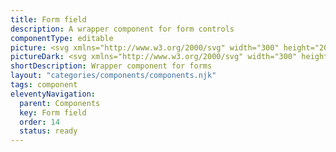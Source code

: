 ```yaml
---
title: Form field
description: A wrapper component for form controls
componentType: editable
picture: <svg xmlns="http://www.w3.org/2000/svg" width="300" height="200" fill="none" aria-labelledby="formFieldTitle formFieldDesc" role="img"><title id="formFieldTitle">Illustration of the form field component.</title><desc id="formFieldDesc">An illustrated form field component representing form field component card.</desc><path fill="#D5D5D5" d="M256.864 88.2H43.136c-.628 0-1.136.538-1.136 1.2V119c0 .663.508 1.201 1.136 1.201h213.728c.627 0 1.136-.538 1.136-1.201V89.401c0-.663-.509-1.201-1.136-1.201Z"/><path fill="#222" d="M43.232 74.2V63.768h6.576v1.984h-4.224v2.416H49.2v1.984h-3.616V74.2h-2.352ZM54.557 74.392c-.672 0-1.306-.16-1.904-.48a3.8 3.8 0 0 1-1.424-1.424c-.362-.63-.544-1.381-.544-2.256 0-.885.182-1.637.544-2.256a3.681 3.681 0 0 1 1.424-1.408 3.872 3.872 0 0 1 1.904-.496c.672 0 1.302.165 1.888.496.587.32 1.062.79 1.424 1.408.363.619.544 1.37.544 2.256 0 .875-.181 1.627-.544 2.256a3.802 3.802 0 0 1-1.424 1.424c-.586.32-1.216.48-1.888.48Zm0-1.904c.48 0 .843-.203 1.088-.608.246-.416.368-.965.368-1.648 0-.693-.122-1.243-.368-1.648-.245-.405-.608-.608-1.088-.608-.49 0-.858.203-1.104.608-.234.405-.352.955-.352 1.648 0 .683.118 1.232.352 1.648.246.405.614.608 1.104.608ZM60.024 74.2v-7.936h1.92l.16 1.392h.064c.288-.533.635-.928 1.04-1.184.406-.267.811-.4 1.216-.4.224 0 .411.016.56.048.15.021.278.059.384.112l-.384 2.032a2.92 2.92 0 0 0-.864-.128c-.298 0-.613.112-.944.336-.32.213-.586.587-.8 1.12V74.2h-2.352ZM66.4 74.2v-7.936h1.92l.16 1.024h.063c.331-.33.683-.613 1.056-.848.374-.245.822-.368 1.344-.368.566 0 1.019.117 1.36.352.352.224.63.55.832.976a6.464 6.464 0 0 1 1.12-.928c.395-.267.854-.4 1.376-.4.854 0 1.478.288 1.872.864.406.565.608 1.344.608 2.336V74.2H75.76v-4.624c0-.576-.08-.97-.24-1.184-.149-.213-.394-.32-.736-.32-.394 0-.848.256-1.36.768v5.36h-2.352v-4.624c0-.576-.08-.97-.24-1.184-.149-.213-.394-.32-.736-.32-.394 0-.842.256-1.344.768v5.36H66.4ZM83.513 74.2V63.768h6.576v1.984h-4.224v2.416h3.616v1.984h-3.616V74.2h-2.352ZM91.712 74.2v-7.936h2.352V74.2h-2.352Zm1.168-9.104c-.395 0-.715-.112-.96-.336-.246-.224-.368-.523-.368-.896s.122-.672.368-.896c.245-.224.565-.336.96-.336s.715.112.96.336c.245.224.368.523.368.896s-.123.672-.368.896c-.246.224-.566.336-.96.336ZM99.686 74.392c-.758 0-1.44-.165-2.048-.496a3.626 3.626 0 0 1-1.44-1.424c-.352-.619-.528-1.365-.528-2.24 0-.864.176-1.605.528-2.224a3.838 3.838 0 0 1 1.408-1.424 3.495 3.495 0 0 1 1.808-.512c.757 0 1.381.17 1.872.512.501.33.874.784 1.12 1.36.256.565.384 1.21.384 1.936 0 .203-.011.405-.032.608a4.733 4.733 0 0 1-.064.432h-4.752c.106.576.346 1.003.72 1.28.373.267.821.4 1.344.4.565 0 1.136-.176 1.712-.528l.784 1.424a5.199 5.199 0 0 1-1.36.656c-.502.16-.987.24-1.456.24Zm-1.76-5.024h2.864c0-.437-.107-.795-.32-1.072-.203-.288-.539-.432-1.008-.432a1.43 1.43 0 0 0-.976.384c-.288.245-.475.619-.56 1.12ZM106.575 74.392c-.811 0-1.376-.24-1.696-.72-.309-.49-.464-1.136-.464-1.936v-8.752h2.352v8.848c0 .245.043.416.128.512.096.096.192.144.288.144h.128c.043-.01.096-.021.16-.032l.288 1.744a2.208 2.208 0 0 1-.496.128 3.214 3.214 0 0 1-.688.064ZM111.825 74.392c-.981 0-1.771-.368-2.368-1.104-.587-.747-.88-1.765-.88-3.056 0-.864.155-1.605.464-2.224.32-.63.731-1.11 1.232-1.44.512-.33 1.045-.496 1.6-.496.437 0 .805.075 1.104.224.299.15.581.352.848.608l-.096-1.216v-2.704h2.352V74.2h-1.92l-.16-.784h-.064a3.874 3.874 0 0 1-.976.704 2.575 2.575 0 0 1-1.136.272Zm.608-1.92c.256 0 .485-.053.688-.16.213-.107.416-.293.608-.56v-3.248a1.704 1.704 0 0 0-.656-.4 2.069 2.069 0 0 0-.656-.112c-.373 0-.704.181-.992.544-.288.352-.432.907-.432 1.664 0 .779.123 1.355.368 1.728.256.363.613.544 1.072.544ZM121.56 74.2V63.768h2.352v8.448h4.128V74.2h-6.48ZM131.649 74.392c-.725 0-1.301-.23-1.728-.688-.426-.47-.64-1.04-.64-1.712 0-.832.352-1.483 1.056-1.952.704-.47 1.84-.784 3.408-.944-.021-.352-.128-.63-.32-.832-.181-.213-.49-.32-.928-.32-.33 0-.666.064-1.008.192a7.207 7.207 0 0 0-1.088.528l-.848-1.552a7.855 7.855 0 0 1 1.6-.752 5.632 5.632 0 0 1 1.792-.288c1.014 0 1.792.293 2.336.88.544.587.816 1.488.816 2.704V74.2h-1.92l-.16-.816h-.064a4.78 4.78 0 0 1-1.072.736 2.781 2.781 0 0 1-1.232.272Zm.8-1.824c.267 0 .496-.059.688-.176.203-.128.406-.293.608-.496v-1.392c-.832.107-1.408.277-1.728.512-.32.224-.48.49-.48.8 0 .256.08.448.24.576.171.117.395.176.672.176ZM142.247 74.392c-.352 0-.709-.085-1.072-.256a3.527 3.527 0 0 1-.992-.784h-.064l-.192.848h-1.84V62.984h2.352v2.752l-.064 1.216c.309-.277.645-.49 1.008-.64.363-.16.725-.24 1.088-.24.64 0 1.195.165 1.664.496.469.33.827.8 1.072 1.408.256.597.384 1.301.384 2.112 0 .907-.16 1.685-.48 2.336-.32.64-.736 1.13-1.248 1.472a2.88 2.88 0 0 1-1.616.496Zm-.544-1.92c.405 0 .752-.187 1.04-.56.288-.373.432-.965.432-1.776 0-1.43-.459-2.144-1.376-2.144-.469 0-.923.24-1.36.72v3.248c.213.192.427.325.64.4.213.075.421.112.624.112ZM150.811 74.392c-.758 0-1.44-.165-2.048-.496a3.626 3.626 0 0 1-1.44-1.424c-.352-.619-.528-1.365-.528-2.24 0-.864.176-1.605.528-2.224a3.833 3.833 0 0 1 1.408-1.424 3.493 3.493 0 0 1 1.808-.512c.757 0 1.381.17 1.872.512.501.33.874.784 1.12 1.36.256.565.384 1.21.384 1.936 0 .203-.011.405-.032.608a4.733 4.733 0 0 1-.064.432h-4.752c.106.576.346 1.003.72 1.28.373.267.821.4 1.344.4.565 0 1.136-.176 1.712-.528l.784 1.424a5.199 5.199 0 0 1-1.36.656c-.502.16-.987.24-1.456.24Zm-1.76-5.024h2.864c0-.437-.107-.795-.32-1.072-.203-.288-.539-.432-1.008-.432a1.43 1.43 0 0 0-.976.384c-.288.245-.475.619-.56 1.12ZM157.7 74.392c-.811 0-1.376-.24-1.696-.72-.309-.49-.464-1.136-.464-1.936v-8.752h2.352v8.848c0 .245.043.416.128.512.096.096.192.144.288.144h.128c.043-.01.096-.021.16-.032l.288 1.744a2.208 2.208 0 0 1-.496.128 3.214 3.214 0 0 1-.688.064ZM43.26 137.2v-9.184h5.292v.98h-4.13v3.108h3.5v.98h-3.5v4.116H43.26ZM50.066 137.2v-6.804h1.148v6.804h-1.148Zm.588-8.204a.818.818 0 0 1-.56-.196c-.14-.14-.21-.327-.21-.56 0-.224.07-.406.21-.546.15-.14.336-.21.56-.21.224 0 .406.07.546.21.15.14.224.322.224.546 0 .233-.075.42-.224.56a.767.767 0 0 1-.546.196ZM56.27 137.368c-.607 0-1.158-.14-1.653-.42a3.115 3.115 0 0 1-1.176-1.232c-.29-.532-.434-1.167-.434-1.904 0-.747.145-1.386.434-1.918.299-.532.682-.943 1.148-1.232a2.75 2.75 0 0 1 1.47-.434c.868 0 1.536.289 2.002.868.476.579.714 1.353.714 2.324 0 .121-.004.243-.014.364 0 .112-.01.21-.028.294h-4.592c.047.719.27 1.293.672 1.722.41.429.943.644 1.596.644.327 0 .626-.047.896-.14a4.22 4.22 0 0 0 .798-.392l.406.756c-.29.187-.62.35-.994.49-.364.14-.78.21-1.246.21Zm-2.143-4.116h3.64c0-.691-.15-1.213-.448-1.568-.29-.364-.7-.546-1.232-.546-.476 0-.905.187-1.288.56-.373.364-.597.882-.672 1.554ZM61.675 137.368c-.43 0-.742-.131-.938-.392-.187-.271-.28-.653-.28-1.148v-8.596h1.148v8.68c0 .177.032.308.098.392a.29.29 0 0 0 .224.112h.098c.037-.009.088-.019.154-.028l.154.868a1.015 1.015 0 0 1-.266.084 2.224 2.224 0 0 1-.392.028ZM66.349 137.368c-.85 0-1.53-.308-2.044-.924-.513-.625-.77-1.503-.77-2.632 0-.737.135-1.372.406-1.904.28-.541.644-.957 1.092-1.246a2.681 2.681 0 0 1 1.456-.434c.392 0 .733.07 1.022.21.29.14.583.331.882.574l-.056-1.162v-2.618h1.162v9.968h-.952l-.098-.798h-.042a4.11 4.11 0 0 1-.924.686c-.355.187-.733.28-1.134.28Zm.252-.966c.597 0 1.176-.313 1.736-.938v-3.556c-.29-.261-.57-.443-.84-.546a2.041 2.041 0 0 0-.812-.168c-.364 0-.695.112-.994.336-.29.215-.523.518-.7.91-.177.383-.266.835-.266 1.358 0 .812.163 1.451.49 1.918.327.457.789.686 1.386.686ZM74.705 137.2v-9.184h1.162v3.85h4.27v-3.85h1.176v9.184h-1.176v-4.326h-4.27v4.326h-1.162ZM83.726 137.2v-6.804h1.148v6.804h-1.148Zm.588-8.204a.818.818 0 0 1-.56-.196c-.14-.14-.21-.327-.21-.56 0-.224.07-.406.21-.546.15-.14.336-.21.56-.21.224 0 .406.07.546.21.15.14.224.322.224.546 0 .233-.075.42-.224.56a.767.767 0 0 1-.546.196ZM87.171 137.2v-6.804h.952l.098.98h.042a5.214 5.214 0 0 1 1.036-.812c.364-.224.78-.336 1.246-.336.72 0 1.242.229 1.568.686.336.448.504 1.106.504 1.974v4.312H91.47v-4.158c0-.635-.102-1.097-.308-1.386-.205-.289-.532-.434-.98-.434a1.72 1.72 0 0 0-.938.266c-.27.177-.578.439-.924.784v4.928h-1.148ZM96.97 137.368c-.728 0-1.237-.21-1.526-.63-.28-.42-.42-.966-.42-1.638v-3.766h-1.008v-.868l1.064-.07.14-1.904h.966v1.904h1.834v.938h-1.834v3.78c0 .42.074.747.224.98.158.224.434.336.826.336.121 0 .252-.019.392-.056l.378-.126.224.868a4.998 4.998 0 0 1-.616.168c-.215.056-.43.084-.644.084Z"/></svg>
pictureDark: <svg xmlns="http://www.w3.org/2000/svg" width="300" height="200" fill="none" aria-labelledby="formFieldDarkTitle formFieldDarkDesc" role="img"><title id="formFieldDarkTitle">Illustration of the form field component.</title><desc id="formFieldDarkDesc">An illustrated form field component representing form field component card.</desc><path fill="#605F5F" d="M256.864 88.2H43.136c-.628 0-1.136.538-1.136 1.2V119c0 .663.508 1.201 1.136 1.201h213.728c.627 0 1.136-.538 1.136-1.201V89.401c0-.663-.509-1.201-1.136-1.201Z"/><path fill="#F4F4F4" d="M43.232 74.2V63.768h6.576v1.984h-4.224v2.416H49.2v1.984h-3.616V74.2h-2.352ZM54.557 74.392c-.672 0-1.306-.16-1.904-.48a3.8 3.8 0 0 1-1.424-1.424c-.362-.63-.544-1.381-.544-2.256 0-.885.182-1.637.544-2.256a3.681 3.681 0 0 1 1.424-1.408 3.872 3.872 0 0 1 1.904-.496c.672 0 1.302.165 1.888.496.587.32 1.062.79 1.424 1.408.363.619.544 1.37.544 2.256 0 .875-.181 1.627-.544 2.256a3.802 3.802 0 0 1-1.424 1.424c-.586.32-1.216.48-1.888.48Zm0-1.904c.48 0 .843-.203 1.088-.608.246-.416.368-.965.368-1.648 0-.693-.122-1.243-.368-1.648-.245-.405-.608-.608-1.088-.608-.49 0-.858.203-1.104.608-.234.405-.352.955-.352 1.648 0 .683.118 1.232.352 1.648.246.405.614.608 1.104.608ZM60.024 74.2v-7.936h1.92l.16 1.392h.064c.288-.533.635-.928 1.04-1.184.406-.267.811-.4 1.216-.4.224 0 .411.016.56.048.15.021.278.059.384.112l-.384 2.032a2.92 2.92 0 0 0-.864-.128c-.298 0-.613.112-.944.336-.32.213-.586.587-.8 1.12V74.2h-2.352ZM66.4 74.2v-7.936h1.92l.16 1.024h.063c.331-.33.683-.613 1.056-.848.374-.245.822-.368 1.344-.368.566 0 1.019.117 1.36.352.352.224.63.55.832.976a6.464 6.464 0 0 1 1.12-.928c.395-.267.854-.4 1.376-.4.854 0 1.478.288 1.872.864.406.565.608 1.344.608 2.336V74.2H75.76v-4.624c0-.576-.08-.97-.24-1.184-.149-.213-.394-.32-.736-.32-.394 0-.848.256-1.36.768v5.36h-2.352v-4.624c0-.576-.08-.97-.24-1.184-.149-.213-.394-.32-.736-.32-.394 0-.842.256-1.344.768v5.36H66.4ZM83.513 74.2V63.768h6.576v1.984h-4.224v2.416h3.616v1.984h-3.616V74.2h-2.352ZM91.712 74.2v-7.936h2.352V74.2h-2.352Zm1.168-9.104c-.395 0-.715-.112-.96-.336-.246-.224-.368-.523-.368-.896s.122-.672.368-.896c.245-.224.565-.336.96-.336s.715.112.96.336c.245.224.368.523.368.896s-.123.672-.368.896c-.246.224-.566.336-.96.336ZM99.686 74.392c-.758 0-1.44-.165-2.048-.496a3.626 3.626 0 0 1-1.44-1.424c-.352-.619-.528-1.365-.528-2.24 0-.864.176-1.605.528-2.224a3.838 3.838 0 0 1 1.408-1.424 3.495 3.495 0 0 1 1.808-.512c.757 0 1.381.17 1.872.512.501.33.874.784 1.12 1.36.256.565.384 1.21.384 1.936 0 .203-.011.405-.032.608a4.733 4.733 0 0 1-.064.432h-4.752c.106.576.346 1.003.72 1.28.373.267.821.4 1.344.4.565 0 1.136-.176 1.712-.528l.784 1.424a5.199 5.199 0 0 1-1.36.656c-.502.16-.987.24-1.456.24Zm-1.76-5.024h2.864c0-.437-.107-.795-.32-1.072-.203-.288-.539-.432-1.008-.432a1.43 1.43 0 0 0-.976.384c-.288.245-.475.619-.56 1.12ZM106.575 74.392c-.811 0-1.376-.24-1.696-.72-.309-.49-.464-1.136-.464-1.936v-8.752h2.352v8.848c0 .245.043.416.128.512.096.096.192.144.288.144h.128c.043-.01.096-.021.16-.032l.288 1.744a2.208 2.208 0 0 1-.496.128 3.214 3.214 0 0 1-.688.064ZM111.825 74.392c-.981 0-1.771-.368-2.368-1.104-.587-.747-.88-1.765-.88-3.056 0-.864.155-1.605.464-2.224.32-.63.731-1.11 1.232-1.44.512-.33 1.045-.496 1.6-.496.437 0 .805.075 1.104.224.299.15.581.352.848.608l-.096-1.216v-2.704h2.352V74.2h-1.92l-.16-.784h-.064a3.874 3.874 0 0 1-.976.704 2.575 2.575 0 0 1-1.136.272Zm.608-1.92c.256 0 .485-.053.688-.16.213-.107.416-.293.608-.56v-3.248a1.704 1.704 0 0 0-.656-.4 2.069 2.069 0 0 0-.656-.112c-.373 0-.704.181-.992.544-.288.352-.432.907-.432 1.664 0 .779.123 1.355.368 1.728.256.363.613.544 1.072.544ZM121.56 74.2V63.768h2.352v8.448h4.128V74.2h-6.48ZM131.649 74.392c-.725 0-1.301-.23-1.728-.688-.426-.47-.64-1.04-.64-1.712 0-.832.352-1.483 1.056-1.952.704-.47 1.84-.784 3.408-.944-.021-.352-.128-.63-.32-.832-.181-.213-.49-.32-.928-.32-.33 0-.666.064-1.008.192a7.207 7.207 0 0 0-1.088.528l-.848-1.552a7.855 7.855 0 0 1 1.6-.752 5.632 5.632 0 0 1 1.792-.288c1.014 0 1.792.293 2.336.88.544.587.816 1.488.816 2.704V74.2h-1.92l-.16-.816h-.064a4.78 4.78 0 0 1-1.072.736 2.781 2.781 0 0 1-1.232.272Zm.8-1.824c.267 0 .496-.059.688-.176.203-.128.406-.293.608-.496v-1.392c-.832.107-1.408.277-1.728.512-.32.224-.48.49-.48.8 0 .256.08.448.24.576.171.117.395.176.672.176ZM142.247 74.392c-.352 0-.709-.085-1.072-.256a3.527 3.527 0 0 1-.992-.784h-.064l-.192.848h-1.84V62.984h2.352v2.752l-.064 1.216c.309-.277.645-.49 1.008-.64.363-.16.725-.24 1.088-.24.64 0 1.195.165 1.664.496.469.33.827.8 1.072 1.408.256.597.384 1.301.384 2.112 0 .907-.16 1.685-.48 2.336-.32.64-.736 1.13-1.248 1.472a2.88 2.88 0 0 1-1.616.496Zm-.544-1.92c.405 0 .752-.187 1.04-.56.288-.373.432-.965.432-1.776 0-1.43-.459-2.144-1.376-2.144-.469 0-.923.24-1.36.72v3.248c.213.192.427.325.64.4.213.075.421.112.624.112ZM150.811 74.392c-.758 0-1.44-.165-2.048-.496a3.626 3.626 0 0 1-1.44-1.424c-.352-.619-.528-1.365-.528-2.24 0-.864.176-1.605.528-2.224a3.833 3.833 0 0 1 1.408-1.424 3.493 3.493 0 0 1 1.808-.512c.757 0 1.381.17 1.872.512.501.33.874.784 1.12 1.36.256.565.384 1.21.384 1.936 0 .203-.011.405-.032.608a4.733 4.733 0 0 1-.064.432h-4.752c.106.576.346 1.003.72 1.28.373.267.821.4 1.344.4.565 0 1.136-.176 1.712-.528l.784 1.424a5.199 5.199 0 0 1-1.36.656c-.502.16-.987.24-1.456.24Zm-1.76-5.024h2.864c0-.437-.107-.795-.32-1.072-.203-.288-.539-.432-1.008-.432a1.43 1.43 0 0 0-.976.384c-.288.245-.475.619-.56 1.12ZM157.7 74.392c-.811 0-1.376-.24-1.696-.72-.309-.49-.464-1.136-.464-1.936v-8.752h2.352v8.848c0 .245.043.416.128.512.096.096.192.144.288.144h.128c.043-.01.096-.021.16-.032l.288 1.744a2.208 2.208 0 0 1-.496.128 3.214 3.214 0 0 1-.688.064ZM43.26 137.2v-9.184h5.292v.98h-4.13v3.108h3.5v.98h-3.5v4.116H43.26ZM50.066 137.2v-6.804h1.148v6.804h-1.148Zm.588-8.204a.818.818 0 0 1-.56-.196c-.14-.14-.21-.327-.21-.56 0-.224.07-.406.21-.546.15-.14.336-.21.56-.21.224 0 .406.07.546.21.15.14.224.322.224.546 0 .233-.075.42-.224.56a.767.767 0 0 1-.546.196ZM56.27 137.368c-.607 0-1.158-.14-1.653-.42a3.115 3.115 0 0 1-1.176-1.232c-.289-.532-.434-1.167-.434-1.904 0-.747.145-1.386.434-1.918.299-.532.682-.943 1.148-1.232a2.75 2.75 0 0 1 1.47-.434c.868 0 1.536.289 2.002.868.476.579.714 1.353.714 2.324 0 .121-.004.243-.014.364 0 .112-.009.21-.028.294h-4.592c.047.719.271 1.293.672 1.722.411.429.943.644 1.596.644.327 0 .626-.047.896-.14a4.22 4.22 0 0 0 .798-.392l.406.756c-.289.187-.62.35-.994.49-.364.14-.779.21-1.246.21Zm-2.143-4.116h3.64c0-.691-.149-1.213-.448-1.568-.289-.364-.7-.546-1.232-.546-.476 0-.905.187-1.288.56-.373.364-.597.882-.672 1.554ZM61.675 137.368c-.43 0-.742-.131-.938-.392-.187-.271-.28-.653-.28-1.148v-8.596h1.148v8.68c0 .177.032.308.098.392a.29.29 0 0 0 .224.112h.098c.037-.009.088-.019.154-.028l.154.868a1.015 1.015 0 0 1-.266.084 2.224 2.224 0 0 1-.392.028ZM66.349 137.368c-.85 0-1.53-.308-2.044-.924-.513-.625-.77-1.503-.77-2.632 0-.737.135-1.372.406-1.904.28-.541.644-.957 1.092-1.246a2.68 2.68 0 0 1 1.456-.434c.392 0 .733.07 1.022.21.29.14.583.331.882.574l-.056-1.162v-2.618h1.162v9.968h-.952l-.098-.798h-.042c-.261.261-.57.49-.924.686-.355.187-.733.28-1.134.28Zm.252-.966c.597 0 1.176-.313 1.736-.938v-3.556c-.29-.261-.57-.443-.84-.546a2.041 2.041 0 0 0-.812-.168c-.364 0-.695.112-.994.336-.29.215-.523.518-.7.91-.177.383-.266.835-.266 1.358 0 .812.163 1.451.49 1.918.327.457.789.686 1.386.686ZM74.705 137.2v-9.184h1.162v3.85h4.27v-3.85h1.176v9.184h-1.176v-4.326h-4.27v4.326h-1.162ZM83.726 137.2v-6.804h1.148v6.804h-1.148Zm.588-8.204a.818.818 0 0 1-.56-.196c-.14-.14-.21-.327-.21-.56 0-.224.07-.406.21-.546.15-.14.336-.21.56-.21.224 0 .406.07.546.21.15.14.224.322.224.546 0 .233-.075.42-.224.56a.767.767 0 0 1-.546.196ZM87.171 137.2v-6.804h.952l.098.98h.042a5.214 5.214 0 0 1 1.036-.812c.364-.224.78-.336 1.246-.336.72 0 1.242.229 1.568.686.336.448.504 1.106.504 1.974v4.312H91.47v-4.158c0-.635-.102-1.097-.308-1.386-.205-.289-.532-.434-.98-.434a1.72 1.72 0 0 0-.938.266c-.27.177-.578.439-.924.784v4.928h-1.148ZM96.97 137.368c-.728 0-1.237-.21-1.526-.63-.28-.42-.42-.966-.42-1.638v-3.766h-1.008v-.868l1.064-.07.14-1.904h.966v1.904h1.834v.938h-1.834v3.78c0 .42.074.747.224.98.158.224.434.336.826.336.121 0 .252-.019.392-.056l.378-.126.224.868a4.998 4.998 0 0 1-.616.168c-.215.056-.43.084-.644.084Z"/></svg>
shortDescription: Wrapper component for forms
layout: "categories/components/components.njk"
tags: component
eleventyNavigation:
  parent: Components
  key: Form field
  order: 14
  status: ready
---
```


